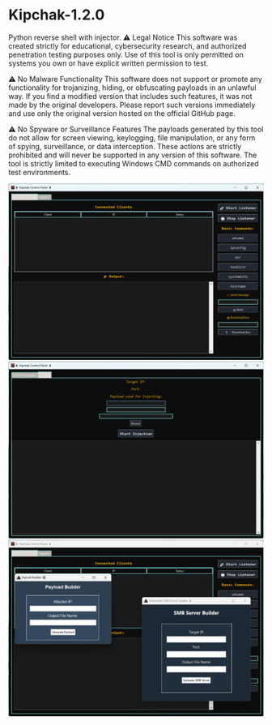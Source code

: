 # Kipchak-1.2.0
Python reverse shell with injector.
⚠️ Legal Notice
This software was created strictly for educational, cybersecurity research, and authorized penetration testing purposes only. Use of this tool is only permitted on systems you own or have explicit written permission to test.

⚠️ No Malware Functionality
This software does not support or promote any functionality for trojanizing, hiding, or obfuscating payloads in an unlawful way. If you find a modified version that includes such features, it was not made by the original developers. Please report such versions immediately and use only the original version hosted on the official GitHub page.

⚠️ No Spyware or Surveillance Features
The payloads generated by this tool do not allow for screen viewing, keylogging, file manipulation, or any form of spying, surveillance, or data interception. These actions are strictly prohibited and will never be supported in any version of this software. The tool is strictly limited to executing Windows CMD commands on authorized test environments.

![!](https://github.com/KipchakProject/Kipchak-1.2.0/blob/main/Screenshot%202025-04-27%20140512.png)
![!](https://github.com/KipchakProject/Kipchak-1.2.0/blob/main/Screenshot%202025-04-27%20140516.png)
![!](https://github.com/KipchakProject/Kipchak-1.2.0/blob/main/Screenshot%202025-04-27%20140536.png)
